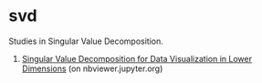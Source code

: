 # svd
Studies in Singular Value Decomposition.

1. [Singular Value Decomposition for Data Visualization in Lower Dimensions](https://nbviewer.jupyter.org/github/buruzaemon/svd/blob/master/01_SVD_visualizing_data.ipynb) (on nbviewer.jupyter.org)

